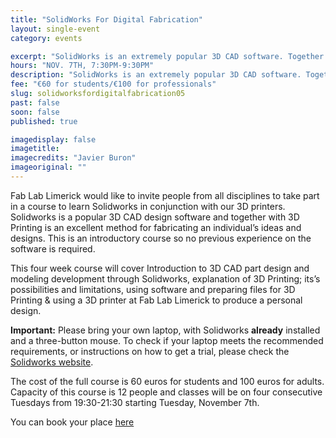 ```yaml
---
title: "SolidWorks For Digital Fabrication"
layout: single-event
category: events

excerpt: "SolidWorks is an extremely popular 3D CAD software. Together with 3D printing  SolidWorks is excellent for fabricating ideas and designs. Four week course, from November 7th."
hours: "NOV. 7TH, 7:30PM-9:30PM"
description: "SolidWorks is an extremely popular 3D CAD software. Together with 3D printing  SolidWorks is excellent for fabricating ideas and designs. Four week course, from November 7th."
fee: "€60 for students/€100 for professionals"
slug: solidworksfordigitalfabrication05
past: false
soon: false
published: true

imagedisplay: false
imagetitle:
imagecredits: "Javier Buron"
imageoriginal: ""
---
```


Fab Lab Limerick would like to invite people from all disciplines to take part in a course to learn Solidworks in conjunction with our 3D printers. Solidworks is a popular 3D CAD design software and together with 3D Printing is an excellent method for fabricating an individual’s ideas and designs. This is an introductory course so no previous experience on the software is required.

This four week course will cover Introduction to 3D CAD part design and modeling development through Solidworks, explanation of 3D Printing; its’s possibilities and limitations, using software and preparing files for 3D Printing & using a 3D printer at Fab Lab Limerick to produce a personal design.

**Important:** Please bring your own laptop, with Solidworks **already** installed and a three-button mouse. To check if your laptop meets the recommended requirements, or instructions on how to get a trial, please check the [Solidworks website](https://www.solidworks.com/sw/support/systemrequirements.html).

The cost of the full course is 60 euros for students and 100 euros for adults. Capacity of this course is 12 people and classes will be on four consecutive Tuesdays from 19:30-21:30 starting Tuesday, November 7th.

You can book your place [here](http://fablablimerick.ticketleap.com/solidworksfordigitalfabrication05)
